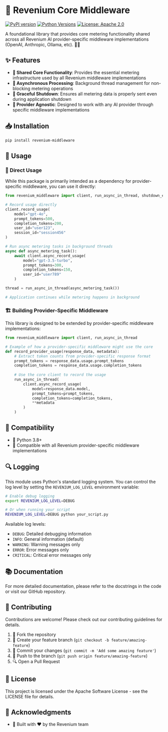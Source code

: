 # 🔄 Revenium Core Middleware

[![PyPI version](https://img.shields.io/pypi/v/revenium-middleware-core.svg)](https://pypi.org/project/revenium-middleware-core/)
[![Python Versions](https://img.shields.io/pypi/pyversions/revenium-middleware-core.svg)](https://pypi.org/project/revenium-middleware-core/)
[![License: Apache 2.0](https://img.shields.io/badge/License-Apache%202.0-blue.svg)](https://www.apache.org/licenses/LICENSE-2.0)

A foundational library that provides core metering functionality shared across all Revenium AI provider-specific middleware implementations (OpenAI, Anthropic, Ollama, etc). 🐍✨

## ✨ Features

- **🧠 Shared Core Functionality**: Provides the essential metering infrastructure used by all Revenium middleware implementations
- **🔄 Asynchronous Processing**: Background thread management for non-blocking metering operations
- **🛑 Graceful Shutdown**: Ensures all metering data is properly sent even during application shutdown
- **🔌 Provider Agnostic**: Designed to work with any AI provider through specific middleware implementations

## 📥 Installation

```bash
pip install revenium-middleware
```

## 🔧 Usage

### 🔄 Direct Usage

While this package is primarily intended as a dependency for provider-specific middleware, you can use it directly:

```python
from revenium_middleware import client, run_async_in_thread, shutdown_event

# Record usage directly
client.record_usage(
    model="gpt-4o",
    prompt_tokens=500,
    completion_tokens=200,
    user_id="user123",
    session_id="session456"
)

# Run async metering tasks in background threads
async def async_metering_task():
    await client.async_record_usage(
        model="gpt-3.5-turbo",
        prompt_tokens=300,
        completion_tokens=150,
        user_id="user789"
    )

thread = run_async_in_thread(async_metering_task())

# Application continues while metering happens in background
```

### 🏗️ Building Provider-Specific Middleware

This library is designed to be extended by provider-specific middleware implementations:

```python
from revenium_middleware import client, run_async_in_thread

# Example of how a provider-specific middleware might use the core
def record_provider_usage(response_data, metadata):
    # Extract token counts from provider-specific response format
    prompt_tokens = response_data.usage.prompt_tokens
    completion_tokens = response_data.usage.completion_tokens
    
    # Use the core client to record the usage
    run_async_in_thread(
        client.async_record_usage(
            model=response_data.model,
            prompt_tokens=prompt_tokens,
            completion_tokens=completion_tokens,
            **metadata
        )
    )
```

## 🔄 Compatibility

- 🐍 Python 3.8+
- 🤝 Compatible with all Revenium provider-specific middleware implementations

## 🔍 Logging

This module uses Python's standard logging system. You can control the log level by setting the `REVENIUM_LOG_LEVEL` environment variable:

```bash
# Enable debug logging
export REVENIUM_LOG_LEVEL=DEBUG

# Or when running your script
REVENIUM_LOG_LEVEL=DEBUG python your_script.py
```

Available log levels:
- `DEBUG`: Detailed debugging information
- `INFO`: General information (default)
- `WARNING`: Warning messages only
- `ERROR`: Error messages only
- `CRITICAL`: Critical error messages only

## 📚 Documentation

For more detailed documentation, please refer to the docstrings in the code or visit our GitHub repository.

## 👥 Contributing

Contributions are welcome! Please check out our contributing guidelines for details.

1. 🍴 Fork the repository
2. 🌿 Create your feature branch (`git checkout -b feature/amazing-feature`)
3. 💾 Commit your changes (`git commit -m 'Add some amazing feature'`)
4. 🚀 Push to the branch (`git push origin feature/amazing-feature`)
5. 🔍 Open a Pull Request

## 📄 License

This project is licensed under the Apache Software License - see the LICENSE file for details.

## 🙏 Acknowledgments

- 💖 Built with ❤️ by the Revenium team
